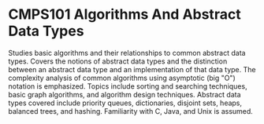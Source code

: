 # CMPS101 Algorithms And Abstract Data Types
Studies basic algorithms and their relationships to common abstract data types. Covers the notions of abstract data types and the distinction between an abstract data type and an implementation of that data type. The complexity analysis of common algorithms using asymptotic (big "O") notation is emphasized. Topics include sorting and searching techniques, basic graph algorithms, and algorithm design techniques. Abstract data types covered include priority queues, dictionaries, disjoint sets, heaps, balanced trees, and hashing. Familiarity with C, Java, and Unix is assumed.

